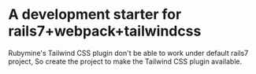 # A development starter for rails7+webpack+tailwindcss 

Rubymine's Tailwind CSS plugin don't be able to work under default rails7 project,
So create the project to make the Tailwind CSS plugin available.


